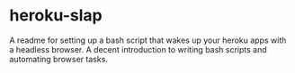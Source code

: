 # heroku-slap
A readme for setting up a bash script that wakes up your heroku apps with a headless browser. A decent introduction to writing bash scripts and automating browser tasks.
